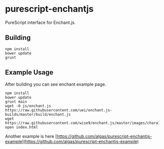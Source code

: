 # purescript-enchantjs

PureScript interface for Enchant.js.

## Building

```
npm install
bower update
grunt
```

## Example Usage

After building you can see enchant example page.

```
npm install
bower update
grunt main
wget -O js/enchant.js https://raw.githubusercontent.com/uei/enchant.js-builds/master/build/enchant.js
wget https://raw.githubusercontent.com/wise9/enchant.js/master/images/chara1.png
open index.html
```

Another example is here
[https://github.com/algas/purescript-enchantjs-example](https://github.com/algas/purescript-enchantjs-example)
